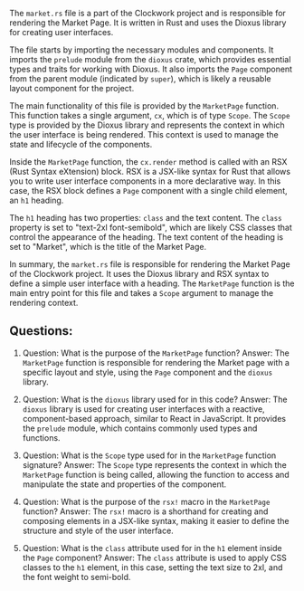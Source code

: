 
The `market.rs` file is a part of the Clockwork project and is responsible for rendering the Market Page. It is written in Rust and uses the Dioxus library for creating user interfaces.

The file starts by importing the necessary modules and components. It imports the `prelude` module from the `dioxus` crate, which provides essential types and traits for working with Dioxus. It also imports the `Page` component from the parent module (indicated by `super`), which is likely a reusable layout component for the project.

The main functionality of this file is provided by the `MarketPage` function. This function takes a single argument, `cx`, which is of type `Scope`. The `Scope` type is provided by the Dioxus library and represents the context in which the user interface is being rendered. This context is used to manage the state and lifecycle of the components.

Inside the `MarketPage` function, the `cx.render` method is called with an RSX (Rust Syntax eXtension) block. RSX is a JSX-like syntax for Rust that allows you to write user interface components in a more declarative way. In this case, the RSX block defines a `Page` component with a single child element, an `h1` heading.

The `h1` heading has two properties: `class` and the text content. The `class` property is set to "text-2xl font-semibold", which are likely CSS classes that control the appearance of the heading. The text content of the heading is set to "Market", which is the title of the Market Page.

In summary, the `market.rs` file is responsible for rendering the Market Page of the Clockwork project. It uses the Dioxus library and RSX syntax to define a simple user interface with a heading. The `MarketPage` function is the main entry point for this file and takes a `Scope` argument to manage the rendering context.
## Questions: 
 1. Question: What is the purpose of the `MarketPage` function?
   Answer: The `MarketPage` function is responsible for rendering the Market page with a specific layout and style, using the `Page` component and the `dioxus` library.

2. Question: What is the `dioxus` library used for in this code?
   Answer: The `dioxus` library is used for creating user interfaces with a reactive, component-based approach, similar to React in JavaScript. It provides the `prelude` module, which contains commonly used types and functions.

3. Question: What is the `Scope` type used for in the `MarketPage` function signature?
   Answer: The `Scope` type represents the context in which the `MarketPage` function is being called, allowing the function to access and manipulate the state and properties of the component.

4. Question: What is the purpose of the `rsx!` macro in the `MarketPage` function?
   Answer: The `rsx!` macro is a shorthand for creating and composing elements in a JSX-like syntax, making it easier to define the structure and style of the user interface.

5. Question: What is the `class` attribute used for in the `h1` element inside the `Page` component?
   Answer: The `class` attribute is used to apply CSS classes to the `h1` element, in this case, setting the text size to 2xl, and the font weight to semi-bold.
    